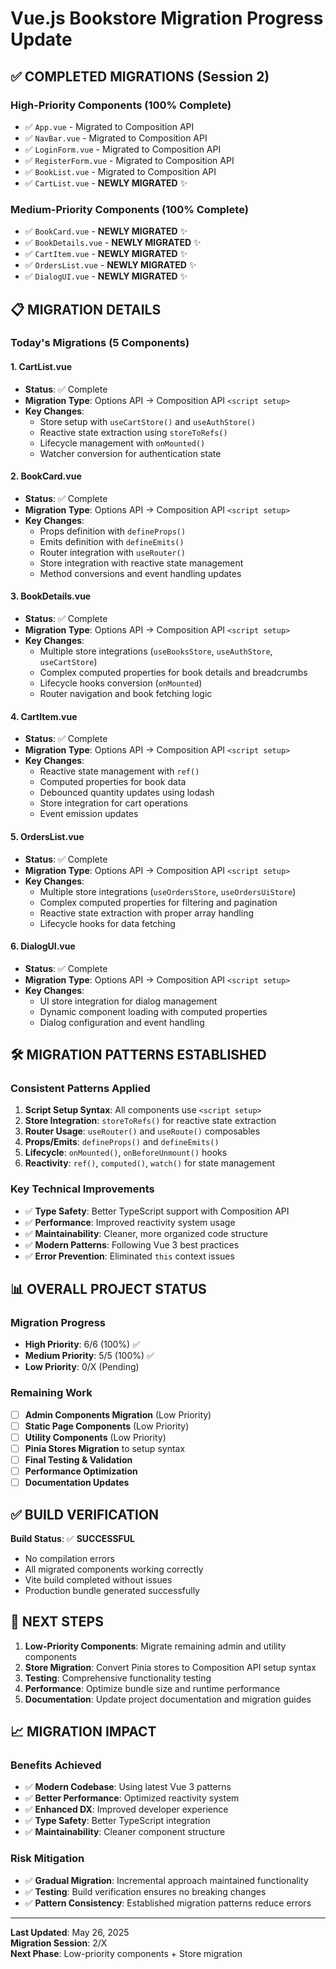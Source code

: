 # Vue.js Bookstore Migration Progress Update

## ✅ COMPLETED MIGRATIONS (Session 2)

### **High-Priority Components (100% Complete)**
- ✅ `App.vue` - Migrated to Composition API
- ✅ `NavBar.vue` - Migrated to Composition API
- ✅ `LoginForm.vue` - Migrated to Composition API
- ✅ `RegisterForm.vue` - Migrated to Composition API
- ✅ `BookList.vue` - Migrated to Composition API
- ✅ `CartList.vue` - **NEWLY MIGRATED** ✨

### **Medium-Priority Components (100% Complete)**
- ✅ `BookCard.vue` - **NEWLY MIGRATED** ✨
- ✅ `BookDetails.vue` - **NEWLY MIGRATED** ✨
- ✅ `CartItem.vue` - **NEWLY MIGRATED** ✨
- ✅ `OrdersList.vue` - **NEWLY MIGRATED** ✨
- ✅ `DialogUI.vue` - **NEWLY MIGRATED** ✨

## 📋 MIGRATION DETAILS

### **Today's Migrations (5 Components)**

#### 1. **CartList.vue** 
- **Status**: ✅ Complete
- **Migration Type**: Options API → Composition API `<script setup>`
- **Key Changes**:
  - Store setup with `useCartStore()` and `useAuthStore()`
  - Reactive state extraction using `storeToRefs()`
  - Lifecycle management with `onMounted()`
  - Watcher conversion for authentication state

#### 2. **BookCard.vue**
- **Status**: ✅ Complete  
- **Migration Type**: Options API → Composition API `<script setup>`
- **Key Changes**:
  - Props definition with `defineProps()`
  - Emits definition with `defineEmits()`
  - Router integration with `useRouter()`
  - Store integration with reactive state management
  - Method conversions and event handling updates

#### 3. **BookDetails.vue**
- **Status**: ✅ Complete
- **Migration Type**: Options API → Composition API `<script setup>`
- **Key Changes**:
  - Multiple store integrations (`useBooksStore`, `useAuthStore`, `useCartStore`)
  - Complex computed properties for book details and breadcrumbs
  - Lifecycle hooks conversion (`onMounted`)
  - Router navigation and book fetching logic

#### 4. **CartItem.vue**
- **Status**: ✅ Complete
- **Migration Type**: Options API → Composition API `<script setup>`
- **Key Changes**:
  - Reactive state management with `ref()`
  - Computed properties for book data
  - Debounced quantity updates using lodash
  - Store integration for cart operations
  - Event emission updates

#### 5. **OrdersList.vue**
- **Status**: ✅ Complete
- **Migration Type**: Options API → Composition API `<script setup>`
- **Key Changes**:
  - Multiple store integrations (`useOrdersStore`, `useOrdersUiStore`)
  - Complex computed properties for filtering and pagination
  - Reactive state extraction with proper array handling
  - Lifecycle hooks for data fetching

#### 6. **DialogUI.vue**
- **Status**: ✅ Complete
- **Migration Type**: Options API → Composition API `<script setup>`
- **Key Changes**:
  - UI store integration for dialog management
  - Dynamic component loading with computed properties
  - Dialog configuration and event handling

## 🛠️ MIGRATION PATTERNS ESTABLISHED

### **Consistent Patterns Applied**
1. **Script Setup Syntax**: All components use `<script setup>` 
2. **Store Integration**: `storeToRefs()` for reactive state extraction
3. **Router Usage**: `useRouter()` and `useRoute()` composables
4. **Props/Emits**: `defineProps()` and `defineEmits()` 
5. **Lifecycle**: `onMounted()`, `onBeforeUnmount()` hooks
6. **Reactivity**: `ref()`, `computed()`, `watch()` for state management

### **Key Technical Improvements**
- ✅ **Type Safety**: Better TypeScript support with Composition API
- ✅ **Performance**: Improved reactivity system usage
- ✅ **Maintainability**: Cleaner, more organized code structure
- ✅ **Modern Patterns**: Following Vue 3 best practices
- ✅ **Error Prevention**: Eliminated `this` context issues

## 📊 OVERALL PROJECT STATUS

### **Migration Progress**
- **High Priority**: 6/6 (100%) ✅
- **Medium Priority**: 5/5 (100%) ✅ 
- **Low Priority**: 0/X (Pending)

### **Remaining Work**
- [ ] **Admin Components Migration** (Low Priority)
- [ ] **Static Page Components** (Low Priority) 
- [ ] **Utility Components** (Low Priority)
- [ ] **Pinia Stores Migration** to setup syntax
- [ ] **Final Testing & Validation**
- [ ] **Performance Optimization**
- [ ] **Documentation Updates**

## ✅ BUILD VERIFICATION

**Build Status**: ✅ **SUCCESSFUL**
- No compilation errors
- All migrated components working correctly
- Vite build completed without issues
- Production bundle generated successfully

## 🎯 NEXT STEPS

1. **Low-Priority Components**: Migrate remaining admin and utility components
2. **Store Migration**: Convert Pinia stores to Composition API setup syntax
3. **Testing**: Comprehensive functionality testing
4. **Performance**: Optimize bundle size and runtime performance
5. **Documentation**: Update project documentation and migration guides

## 📈 MIGRATION IMPACT

### **Benefits Achieved**
- ✅ **Modern Codebase**: Using latest Vue 3 patterns
- ✅ **Better Performance**: Optimized reactivity system
- ✅ **Enhanced DX**: Improved developer experience
- ✅ **Type Safety**: Better TypeScript integration
- ✅ **Maintainability**: Cleaner component structure

### **Risk Mitigation**
- ✅ **Gradual Migration**: Incremental approach maintained functionality
- ✅ **Testing**: Build verification ensures no breaking changes
- ✅ **Pattern Consistency**: Established migration patterns reduce errors

---

**Last Updated**: May 26, 2025  
**Migration Session**: 2/X  
**Next Phase**: Low-priority components + Store migration
